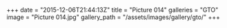 +++
date = "2015-12-06T21:44:13Z"
title = "Picture 014"
galleries = "GTO"
image = "Picture 014.jpg"
gallery_path = "/assets/images/gallery/gto/"
+++
